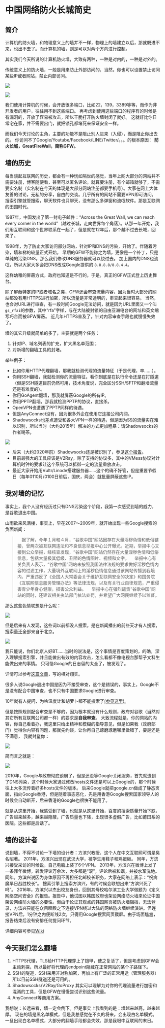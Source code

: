 # 中国网络防火长城简史

## 简介

计算机的防火墙，和物理意义上的墙并不一样，物理上的墙建立以后，那就既进不来，也出不去了。而计算机的墙，则是可以对两个方向进行控制。

其实我们今天所说的计算机防火墙，大致有两种，一种是对内的，一种是对外的。

传统意义上的防火墙，一般是用来防止外部访问的，当然，你也可以设置禁止访问某些IP或者网站，禁止内部访问。

![](/img/2020-08-09-16-39-22.png)

![](/img/2020-08-09-16-46-40.png)

我们使用计算机的时候，会开放很多端口，比如22，139，3389等等，而作为非开发者的用户，往往用不到这些端口。
再考虑到使用这些端口的程序有的时候是有漏洞的，开放了容易被攻击，所以干脆打开防火墙封闭了就好。
这就好比你日常宅在家，并不需要出门，就把锁孔都堵死来保证安全一样。

而我们今天讨论的主角，主要的功能不是阻止别人进来（入侵），而是阻止你出去的。
你访问不了Google/Youtube/Facebook/LINE/Twitter/。。。的根本原因：
**防火长城，GreatFireWall，简称GFW。**

## 墙的历史

每当谈起互联网的历史，都会有一种恍如隔世的感觉，当年上网大部分的网站并不需要注册，博客随便看，甚至可以匿名评论。就算要注册，有个邮箱就够了，不需要实名制（实名制在今天的体现是大部分网站注册都要手机号）。大家在网上大体友善的讨论，无私的分享，自由的交谈。几乎所有的网站不需要VPN即可访问。搜索引擎就管搜索，聊天软件也只聊天，没有那么多弹窗和流氓软件。那是互联网的田园时代。

1987年，中国发出了第一封电子邮件：“Across the Great Wall, we can reach every corner in the world”（越过长城，走向世界每个角落）。从那一年开始，我们用互联网和这个世界联系在一起了，但是就在12年后，那个越不过去长城，回来了。

1998年，为了防止大家访问部分网站，针对IP和DNS的污染，开始了。伴随着污染，墙和梯的较量正式开始。
早期的GFW不能称之为墙，更像是一个补丁，只是单纯的污染DNS，那么我们修改DNS服务器就可以绕过去。
加上国内的DNS也流氓，所以大家大多会把DNS改成Google提供的 `8.8.8.8/8.8.4.4`。

这样幼稚的屏蔽方式，政府也知道是不行的，于是，真正的GFW正式登上历史舞台。

除了屏蔽特定的IP或者域名之类，GFW还会审查流量内容，因为当时大部分的网站都没有用HTTPS进行加密，所以流量是非常透明的，审查起来很容易。
当然，也会对URL进行审查，有一段时间Google无法访问，就是因为URL里面又一个叫`gs_rfai`的参数，其中“rfa”字样，与在大陆被封锁的自由亚洲电台的网址和英文缩写巧合而被GFW屏蔽。
近几年HTTPS普及了，针对内容审查手段也就慢慢失效了。

墙的其它升级就简单的多了，主要就是两个任务：

1. 针对IP、域名列表的扩充，扩大黑名单范围；
2. 对新增的翻墙工具的封堵。

举些例子：

- 比如你用HTTP代理翻墙，那我就检测代理的流量特征（于是代理，卒……）。
- 你用SSH翻墙，我就检测你的流量特征，看你到底是在执行命令还是在打隧道（但是SSH隧道目前仍然可用，技术角度说，完全区分SSH/SFTP和翻墙流量还是有难度的）。
- 你用GoAgent翻墙，那我就屏蔽Google的所有IP。
- 你用PPTP翻墙，那我就检测PPTP的协议，直接杀。
- OpenVPN也遭遇了PPTP同样的待遇。
- 但是AnyConnect没有，因为很多外企在使用它连接公司内网。
- Shadowsocks也差点遭受和各大VPN一样的待遇，但是因为SS的流量实在难以识别，所以当时（大约2015年）解决的方式更加粗暴：请Shadowsocks的作者喝茶。

![](/img/2020-08-09-17-49-53.png)

- 后来（大约2020年前）Shadowsocks还是被识别了，参见[这个报告](https://gfw.report/blog/gfw_shadowsocks/zh.html)。
- 目前最强大的工具应该是V2Ray，除了支持的协议多，其中的VMess协议对计算机时钟的要求让这个系统可以抵御一定的流量重放攻击。
- 最近大家开始用Vultr/Linode搭建服务器……这个的确不好管，但是重要节假日（每年0110月/0100日前后，国庆，两会）就批量屏蔽这些IP。

## 我对墙的记忆

事实上，我个人没有经历过只有DNS污染这个阶段，我第一次感受到墙的威力，是谷歌退出中国。

山雨欲来风满楼，事实上，早在2007～2009年，就开始出现一些Google搜索的负面新闻：

>　据了解，今年１月和４月，“谷歌中国”网站因存在大量淫秽色情和低俗链接，曾两次被互联网违法和不良信息举报中心公开曝光。近期，举报中心又接到公众举报，经核查发现，“谷歌中国”网站仍然存在大量淫秽色情和低俗信息，包括大量极其低级、丑陋的色情图片、视频和文字。
>　举报中心有关负责人表示，“谷歌中国”网站未按照我国法律法规的要求做好淫秽色情内容的过滤工作，大量境外互联网上的淫秽色情信息通过该网站传播到我境内，严重违反了《全国人大常委会关于维护互联网安全的决定》和国务院《互联网信息服务管理办法》等法律法规，以及有关行业自律规范，严重侵害青少年身心健康，损害公众利益。
>　举报中心在强烈谴责“谷歌中国”网站的同时，还建议相关执法部门依法处罚，并希望广大网民继续予以监督。

那么这些色情联想是什么呢：

![](/img/2020-08-09-17-58-58.png)

但是后来有人发现，这些词以前都没人搜索，是在新闻播出的前些天才有人搜索，搜索量还全部来自于北京。

![](/img/2020-08-09-18-03-58.png)

我只能说，你们北京人好BT……当时的说法是，这个事情是百度策划的，的确，深入理解搜索引擎，并且能做出有效的内容攻击，怎么看都不像电视台那帮子文科生能做出来的事情。
只可惜Google的日志留的太全了，被发现了。

详情可以参考[这篇文章](https://zhuanlan.zhihu.com/p/28620456)，写的相对翔实。

很多人说Google退出中国是因为不接受审查，这个是错误的，事实上，Google不是没有配合中国审查，也不只有中国要求Google进行审查。

10年就有人提问，为啥温度计和胡萝卜都不能搜索了[(参见这里)](https://sijiguangchangwc.fang.com/bbs/2811066683~1120/34766730_34766730.htm)。

但是按照规则配合审查是不够的，因为根本就没有什么规则，政府对谷歌（当然对其它所有互联网公司都一样）的要求是**自我审查**。
大致流程就是，你的网站的内容，你自己看着办，我这里只给出精神和模糊的指导意见，但是如果我（政府部门）觉得你内容有问题，那就先约谈，让你再自己琢磨琢磨哪里做错了，要是还是不满意， 我就封鲨你：

![](/img/2020-08-09-18-04-52.png)

简而言之就是：

![](/img/2020-08-09-17-34-38.png)


2010年，Google与政府彻底谈崩了，但是还没等Google关闭服务，首先就遭到了DNS污染，这个时候大家通过修改hosts文件还是可以上Google的，那个时候往上大多流传着好多hosts文件的版本。
后来Google就把google.cn做成了静态页面，指向Google香港，但是随着事态恶化，先是用香港Google搜索国家领导人的时候会自动断开，后来香港的Google也很快不能用了。

就是从这里开始，我感受到了墙，也就是从这里开始，百度的搜索质量开始下跌，广告越来越多，越来越隐蔽，广告质量也下降，出现很多虚假广告，比如莆田系的医院。这些都是后话了。

## 墙的设计者

说到墙，不得不讨论一下墙的设计者：方滨兴教授，这个人在中文互联网可谓是臭名昭著。
2011年，方滨兴出现在武汉大学，被学生用鞋子和鸡蛋砸。
同年，方滨兴接受采访的时候说，自己电脑上装了6个VPN。
2013年，方滨兴在微博上发了一条拜年微博，转发评论万余次，大多都是“滚”，评论后被和谐，并被水军洗地。
同年，方滨兴说因为身体原因不再担任北邮校长职务，大家在网络上表示：“祝病魔早日战胜校长”。
搜索引擎上搜索方滨兴，有的时候会联想出来“方滨兴死了吗”。
2016年，方滨兴以杰出校友身份，回到其母校哈尔滨工业大学做题为《定义网络空间安全》的报告。报告中，他试图以韩国政府也架设网络防火墙来论证中国架设网络防火墙的必要性。但由于论证其观点的韩国网页被防火墙阻挡，无法登录，方滨兴只能在众目睽睽之下连接VPN绕过大陆的网络防火墙继续演讲。但连接VPN后，1分钟之内便断线2次，只得用Google搜索网页截屏。由于场面尴尬，报告结束后没有安排任何提问环节。

详细内容可参见[Wiki](https://zh.wikipedia.org/wiki/%E6%96%B9%E6%BB%A8%E5%85%B4)

## 今天我们怎么翻墙

1. HTTPS代理，TLS给HTTP代理穿上了铠甲，使之复活了，但是考虑到GFW会主动刺探，所以最好将代理的endpoint隐藏在正常网站的某个子路径下。
2. SSH的隧道，SSH采用非对称加密，再加上有广泛的正常用途（管理服务器）所以目前SSH隧道还是可用的。
3. Shadowsocks/V2Ray/GoProxy 其实可以理解为对你的代理流量进行加密和混淆的工具，但是GFW在慢慢尝试识别这些流量。
4. AnyConnect等商用方案。

我想说：长远来看，墙一定会倒下。但是事实上我看到的是：墙越来越高，越来越厚。
现在的墙是黑名单模式，但是我总感觉在不久的将来，会出现白名单模式。
一旦出现白名单模式，大部分的翻墙手段都会失效，那是我眼中互联网的末日。
